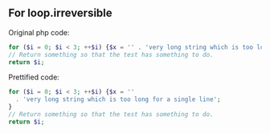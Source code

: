 ## For loop.irreversible

Original php code:

```php
for ($i = 0; $i < 3; ++$i) {$x = '' . 'very long string which is too long for a single line';}
// Return something so that the test has something to do.
return $i;
```

Prettified code:

```php
for ($i = 0; $i < 3; ++$i) {$x = ''
  . 'very long string which is too long for a single line';
}
// Return something so that the test has something to do.
return $i;
```
